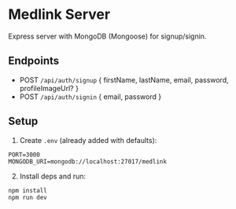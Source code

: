 # Medlink Server

Express server with MongoDB (Mongoose) for signup/signin.

## Endpoints

- POST `/api/auth/signup` { firstName, lastName, email, password, profileImageUrl? }
- POST `/api/auth/signin` { email, password }

## Setup

1. Create `.env` (already added with defaults):
```
PORT=3000
MONGODB_URI=mongodb://localhost:27017/medlink
```

2. Install deps and run:
```
npm install
npm run dev
```

